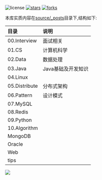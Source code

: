 ![license](https://img.shields.io/packagist/l/doctrine/orm.svg)
[![stars](https://img.shields.io/github/stars/luvx21/hexo.svg?style=flat&label=Star)](https://github.com/luvx21/hexo/stargazers)
[![forks](https://img.shields.io/github/forks/luvx21/hexo.svg?style=flat&label=Fork)](https://github.com/luvx21/hexo/fork)

本库实质内容在[source/_posts](./source/_posts)目录下,结构如下:


| 目录          | 说明               |
| :------------ | :----------------- |
| 00.Interview  | 面试相关           |
| 01.CS         | 计算机科学         |
| 02.Data       | 数据处理           |
| 03.Java       | Java基础及开发知识 |
| 04.Linux      |                    |
| 05.Distribute | 分布式架构         |
| 06.Pattern    | 设计模式           |
| 07.MySQL      |                    |
| 08.Redis      |                    |
| 09.Python     |                    |
| 10.Algorithm  |                    |
| MongoDB       |                    |
| Oracle        |                    |
| Web           |                    |
| tips          |                    |


[![](https://static.segmentfault.com/v-5b1df2a7/global/img/creativecommons-cc.svg)](https://creativecommons.org/licenses/by-nc-nd/4.0/)
